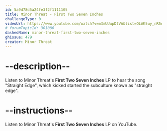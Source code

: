 ```yaml
---
id: 5a9d78d5a24fe3f2f1111105
title: Minor Threat - First Two Seven Inches
challengeType: 0
videoUrl: https://www.youtube.com/watch?v=m3mUUupDtVA&list=OLAK5uy_nR5qqYxWEFViIO08fo8GhARWjeh0ZspUA
# forumTopicId: 301086
dashedName: minor-threat-first-two-seven-inches
ghissue: 479
creator: Minor Threat
---
```


# --description--

Listen to Minor Threat's __First Two Seven Inches__ LP to hear the song "Straight Edge", which kicked started the subculture known as "straight edge".

# --instructions--

Listen to Minor Threat's __First Two Seven Inches__ LP on YouTube.